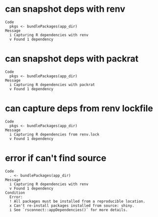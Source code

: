 # can snapshot deps with renv

    Code
      pkgs <- bundlePackages(app_dir)
    Message
      i Capturing R dependencies with renv
      v Found 1 dependency

# can snapshot deps with packrat

    Code
      pkgs <- bundlePackages(app_dir)
    Message
      i Capturing R dependencies with packrat
      v Found 1 dependency

# can capture deps from renv lockfile

    Code
      pkgs <- bundlePackages(app_dir)
    Message
      i Capturing R dependencies from renv.lock
      v Found 1 dependency

# error if can't find source

    Code
      . <- bundlePackages(app_dir)
    Message
      i Capturing R dependencies with renv
      v Found 1 dependency
    Condition
      Error:
      ! All packages must be installed from a reproducible location.
      x Can't re-install packages installed from source: shiny.
      i See `rsconnect::appDependencies()` for more details.

